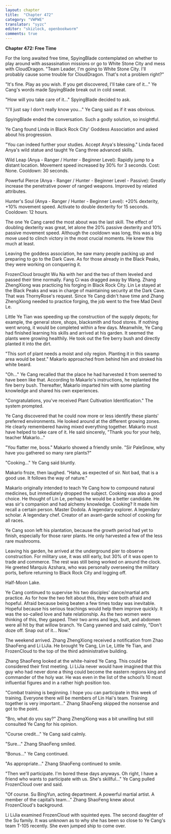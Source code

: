 ```yaml
---
layout: chapter
title:  "Chapter 472"
category: "VWPWE"
translator: "syzc"
editor: "skizlock, openbookworm"
comments: true
---
```


**Chapter 472: Free Time**

For the long awaited free time, SpyingBlade contemplated on whether to play around with assassination missions or go to White Stone City and mess with CloudDragon. "Team Leader, I'm going to White Stone City. I'll probably cause some trouble for CloudDragon. That's not a problem right?"

"It's fine. Play as you wish. If you get discovered, I'll take care of it..." Ye Cang's words made SpyingBlade break out in cold sweat.

"How will you take care of it..." SpyingBlade decided to ask.

"I'll just say I don't really know you..." Ye Cang said as if it was obvious.

SpyingBlade ended the conversation. Such a godly solution, so insightful.

Ye Cang found Linda in Black Rock City' Goddess Association and asked about his progression.

"You can indeed further your studies. Accept Anya's blessing." Linda faced Anya's wild statue and taught Ye Cang three advanced skills.

Wild Leap (Anya - Ranger / Hunter - Beginner Level): 
Rapidly jump to a distant location. Movement speed increased by 30% for 3 seconds.
Cost: None. Cooldown: 30 seconds.

Powerful Pierce (Anya - Ranger / Hunter - Beginner Level - Passive): 
Greatly increase the penetrative power of ranged weapons. Improved by related attributes.

Hunter's Soul (Anya - Ranger / Hunter - Beginner Level): 
+20% dexterity, +10% movement speed. Activate to double dexterity for 15 seconds.
Cooldown: 12 hours.

The one Ye Cang cared the most about was the last skill. The effect of doubling dexterity was great, let alone the 20% passive dexterity and 10% passive movement speed. Although the cooldown was long, this was a big move used to clinch victory in the most crucial moments. He knew this much at least.

Leaving the goddess association, he saw many people packing up and preparing to go to the Dark Cave. As for those already in the Black Peaks, they were working on conquering it.

FrozenCloud brought Wu Na with her and the two of them leveled and passed their time normally. Fang Ci was dragged away by Wang. Zhang ZhengXiong was practicing his forging in Black Rock City. Lin Le stayed at the Black Peaks and was in charge of maintaining security at the Dark Cave. That was ThornyRose's request. Since Ye Cang didn't have time and Zhang ZhengXiong needed to practice forging, the job went to the free Mad Devil Le.

Little Ye Tian was speeding up the construction of the supply depots; for example, the general store, shops, blacksmith and food stores. If nothing went wrong, it would be completed within a few days. Meanwhile, Ye Cang had finished learning his skills and arrived at his garden. It seemed the plants were growing healthily. He took out the fire berry bush and directly planted it into the dirt.

"This sort of plant needs a moist and oily region. Planting it in this swamp area would be best." Makarlo approached from behind him and stroked his white beard.

"Oh..." Ye Cang recalled that the place he had harvested it from seemed to have been like that. According to Makarlo's instructions, he replanted the fire berry bush. Thereafter, Makarlo imparted him with some planting knowledge and shared his own experiences.

"Congratulations, you've received Plant Cultivation Identification." The system prompted.

Ye Cang discovered that he could now more or less identify these plants' preferred environments. He looked around at the different growing zones. He clearly remembered having mixed everything together. Makarlo must have helped to take care of it. He said sincerely, "Thank you for your help, teacher Makarlo..." 

"You flatter me, boss." Makarlo showed a friendly smile. "Sir PaleSnow, why have you gathered so many rare plants?"

"Cooking..." Ye Cang said bluntly. 

Makarlo froze, then laughed. "Haha, as expected of sir. Not bad, that is a good use. It follows the way of nature."

Makarlo originally intended to teach Ye Cang how to compound natural medicines, but immediately dropped the subject. Cooking was also a good choice. He thought of Lin Le, perhaps he would be a better candidate. He was sir's companion and had alchemy knowledge. Cooking? It made him recall a certain person. Master Dodola. A legendary explorer. A legendary scholar. A legendary chef. Creator of an avant-garde school of cooking for all races.

Ye Cang soon left his plantation, because the growth period had yet to finish, especially for those rarer plants. He only harvested a few of the less rare mushrooms.

Leaving his garden, he arrived at the underground pier to observe construction. For military use, it was still early, but 30% of it was open to trade and commerce. The rest was still being worked on around the clock. He greeted Marquis Azshara, who was personally overseeing the military ports, before returning to Black Rock City and logging off.

Half-Moon Lake.

Ye Cang continued to supervise his two disciples' dance/martial arts practice. As for how the two felt about this, they were both afraid and hopeful. Afraid because being beaten a few times today was inevitable. Hopeful because his serious teachings would help them improve quickly. It was the so-called love and hate relationship. As the two women were thinking of this, they gasped. Their two arms and legs, butt, and abdomen were all hit by that willow branch. Ye Cang yawned and said calmly, "Don't doze off. Snap out of it... Now."

The weekend arrived. Zhang ZhengXiong received a notification from Zhao ShaoFeng and Li LiJia. He brought Ye Cang, Lin Le, Little Ye Tian, and FrozenCloud to the top of the third administrative building.

Zhang ShaoFeng looked at the white-haired Ye Cang. This could be considered their first meeting. Li LiJia never would have imagined that this guy who had never done a thing could become the eastern regions king and commander of the holy war. He was even in the list of the school’s 10 most influential figures and in a rather high position too. 

"Combat training is beginning. I hope you can participate in this week of training. Everyone there will be members of Lin Hai's team. Training together is very important..." Zhang ShaoFeng skipped the nonsense and got to the point.

"Bro, what do you say?" Zhang ZhengXiong was a bit unwilling but still consulted Ye Cang for his opinion.

"Course credit..." Ye Cang said calmly.

"Sure..." Zhang ShaoFeng smiled.

"Bonus..." Ye Cang continued.

"As appropriate..." Zhang ShaoFeng continued to smile.

"Then we'll participate. I'm bored these days anyways. Oh right, I have a friend who wants to participate with us. She's skillful..." Ye Cang pulled FrozenCloud over and said.

"Of course. Su BingYun, acting department. A powerful martial artist. A member of the capital’s team..." Zhang ShaoFeng knew about FrozenCloud's background.

Li LiJia examined FrozenCloud with squinted eyes. The second daughter of the Su family. It was unknown as to why she has been so close to Ye Cang's team T-105 recently. She even jumped ship to come over.

